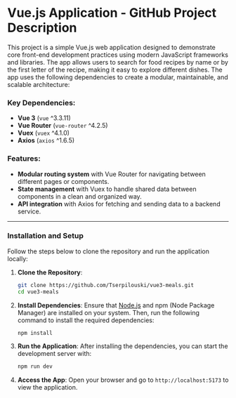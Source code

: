 # Vue.js Application - GitHub Project Description

This project is a simple Vue.js web application designed to demonstrate core front-end development practices using modern JavaScript frameworks and libraries. The app allows users to search for food recipes by name or by the first letter of the recipe, making it easy to explore different dishes. The app uses the following dependencies to create a modular, maintainable, and scalable architecture:

### Key Dependencies:

- **Vue 3** (`vue` ^3.3.11)
- **Vue Router** (`vue-router` ^4.2.5)
- **Vuex** (`vuex` ^4.1.0)
- **Axios** (`axios` ^1.6.5)

### Features:

- **Modular routing system** with Vue Router for navigating between different pages or components.
- **State management** with Vuex to handle shared data between components in a clean and organized way.
- **API integration** with Axios for fetching and sending data to a backend service.

---

### Installation and Setup

Follow the steps below to clone the repository and run the application locally:

1. **Clone the Repository**:

   ```bash
   git clone https://github.com/Tserpilouski/vue3-meals.git
   cd vue3-meals
   ```

2. **Install Dependencies**:
   Ensure that [Node.js](https://nodejs.org/) and npm (Node Package Manager) are installed on your system. Then, run the following command to install the required dependencies:

   ```bash
   npm install
   ```

3. **Run the Application**:
   After installing the dependencies, you can start the development server with:

   ```bash
   npm run dev
   ```

4. **Access the App**:
   Open your browser and go to `http://localhost:5173` to view the application.
